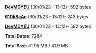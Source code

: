 [**DevMDYEU**](/data/DevMDYEU.txt) (30/01/23 - 13:12)- 592 bytes

[**61Dk8aAc**](/data/61Dk8aAc.txt) (30/01/23 - 13:12)- 243 bytes

[**DevMDYEU**](/data/DevMDYEU.txt) (30/01/23 - 13:12)- 592 bytes

**Total Datas**: 7284

**Total Size**: 41.95 MB / 41.9 MB
